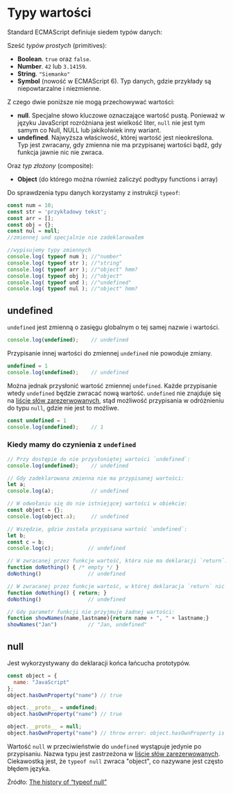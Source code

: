 # Typy wartości

Standard ECMAScript definiuje siedem typów danych:

Sześć *typów prostych* (primitives):

- **Boolean**. `true` oraz `false`.
- **Number**. `42` lub `3.14159`.
- **String**. `"Siemanko"`
- **Symbol** (nowość w ECMAScript 6). Typ danych, gdzie przykłady
    są niepowtarzalne i niezmienne.

Z czego dwie poniższe nie mogą przechowywać wartości:

- **null**. Specjalne słowo kluczowe oznaczające wartość pustą.
    Ponieważ w języku JavaScript rozróżniana jest wielkość liter,
    `null` nie jest tym samym co Null, NULL lub jakikolwiek inny wariant.
- **undefined**. Najwyższa właściwość, której wartość jest nieokreślona. 
    Typ jest zwracany, gdy zmienna nie ma przypisanej wartości bądź, 
    gdy funkcja jawnie nic nie zwraca.

Oraz *typ złożony* (composite):

- **Object** (do którego można również zaliczyć podtypy functions i array)

Do sprawdzenia typu danych korzystamy z instrukcji `typeof`:

```js
const num = 10;
const str = 'przykładowy tekst';
const arr = [];
const obj = {};
const nul = null;
//zmiennej und specjalnie nie zadeklarowałem

//wypisujemy typy zmiennych
console.log( typeof num ); //"number"
console.log( typeof str ); //"string"
console.log( typeof arr ); //"object" hmm?
console.log( typeof obj ); //"object"
console.log( typeof und ); //"undefined"
console.log( typeof nul ); //"object" hmm?
```

## undefined

`undefined` jest zmienną o zasięgu globalnym o tej samej nazwie i wartości.

```js
console.log(undefined);    // undefined
```

Przypisanie innej wartości do zmiennej `undefined` nie powoduje zmiany.

```js
undefined = 1
console.log(undefined);    // undefined
```

Można jednak przysłonić wartość zmiennej `undefined`. Każde przypisanie wtedy
`undefined` będzie zwracać nową wartość.
`undefined` nie znajduje się na [liście słów zarezerwowanych](data-types/variables.md?id=lista-słów-zarezerwowanych),
stąd możliwość przypisania w odróżnieniu do typu `null`, gdzie nie jest to możliwe.

```js
const undefined = 1
console.log(undefined);    // 1
```

### Kiedy mamy do czynienia z `undefined`

```js
// Przy dostępie do nie przysłoniętej wartości `undefined`:
console.log(undefined);    // undefined

// Gdy zadeklarowana zmienna nie ma przypisanej wartości:
let a;
console.log(a);            // undefined

// W odwołaniu się do nie istniejącej wartości w obiekcie:
const object = {};
console.log(object.a);     // undefined

// Wszędzie, gdzie została przypisana wartość `undefined`:
let b;
const c = b;
console.log(c);           // undefined

// W zwracanej przez funkcje wartość, która nie ma deklaracji `return`:
function doNothing() { /* empty */ }
doNothing()               // undefined

// W zwracanej przez funkcje wartość, w której deklaracja `return` nic jawnie nie zwraca:
function doNothing() { return; }
doNothing()               // undefined

// Gdy parametr funkcji nie przyjmuje żadnej wartości:
function showNames(name,lastname){return name + ", " + lastname;}
showNames("Jan")          // "Jan, undefined"
```

## null

Jest wykorzystywany do deklaracji końca łańcucha prototypów.

```js
const object = {
  name: "JavaScript"
};
object.hasOwnProperty("name") // true

object.__proto__ = undefined;
object.hasOwnProperty("name") // true

object.__proto__ = null;
object.hasOwnProperty("name") // throw error: object.hasOwnProperty is not a function
```

Wartość `null` w przeciwieństwie do `undefined` wystąpuje jedynie po przypisaniu.
Nazwa typu jest zastrzeżona w
[liście słów zarezerwowanych](data-types/variables.md?id=lista-słów-zarezerwowanych).
Ciekawostką jest, że `typeof null`
zwraca "object", co nazywane jest często błędem języka.

Źródło: [The history of “typeof null”](https://2ality.com/2013/10/typeof-null.html)
